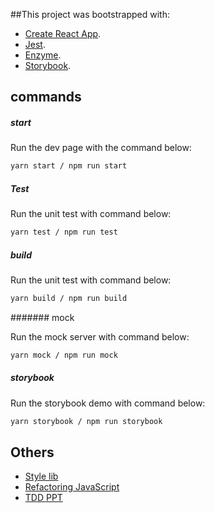 ##This project was bootstrapped with: 
* [Create React App](https://github.com/facebookincubator/create-react-app).
* [Jest](https://github.com/facebook/jest).
* [Enzyme](https://github.com/airbnb/enzyme).
* [Storybook](https://github.com/storybooks/storybook).


## commands

##### start

Run the dev page with the command below:

```bash
yarn start / npm run start
```

##### Test

Run the unit test with command below:

```bash
yarn test / npm run test
```

##### build

Run the unit test with command below:

```bash
yarn build / npm run build
```

####### mock

Run the mock server with command below:

```bash
yarn mock / npm run mock
```

##### storybook

Run the storybook demo with command below:

```bash
yarn storybook / npm run storybook
```

## Others
* [Style lib](http://demo.patternlab.io)
* [Refactoring JavaScript](https://www.jetbrains.com/help/webstorm/specific-javascript-refactorings.html)
* [TDD PPT](https://jimmylv.github.io/reveal-md.slide/#/title)
